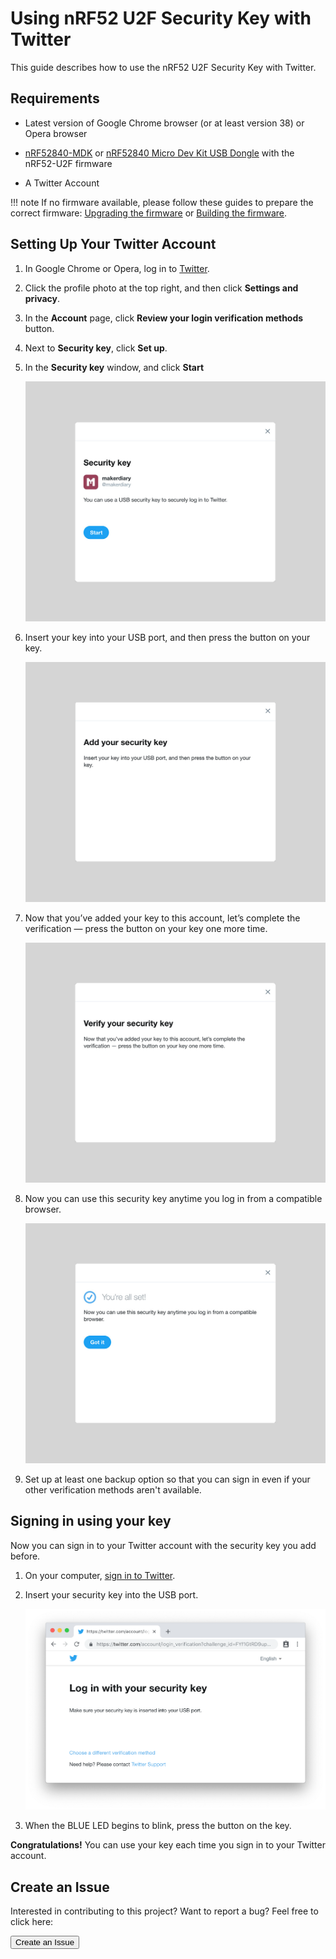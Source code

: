 # Using nRF52 U2F Security Key with Twitter

This guide describes how to use the nRF52 U2F Security Key with Twitter.

## Requirements

* Latest version of Google Chrome browser (or at least version 38) or Opera browser

* [nRF52840-MDK](https://store.makerdiary.com/collections/frontpage/products/nrf52840-mdk-iot-development-kit) or [nRF52840 Micro Dev Kit USB Dongle](https://store.makerdiary.com/collections/frontpage/products/nrf52840-mdk-usb-dongle) with the nRF52-U2F firmware

* A Twitter Account

!!! note
	If no firmware available, please follow these guides to prepare the correct firmware: [Upgrading the firmware](../upgrading/) or [Building the firmware](../building).

## Setting Up Your Twitter Account

1. In Google Chrome or Opera, log in to [Twitter](https://twitter.com/).

2. Click the profile photo at the top right, and then click **Settings and privacy**.

3. In the **Account** page, click **Review your login verification methods** button.

4. Next to **Security key**, click **Set up**.

5. In the **Security key** window, and click **Start**

	![](images/register-u2f-key-with-twitter-1.jpg)

6. Insert your key into your USB port, and then press the button on your key.

	![](images/register-u2f-key-with-twitter-2.jpg)

7. Now that you’ve added your key to this account, let’s complete the verification — press the button on your key one more time.

	![](images/register-u2f-key-with-twitter-3.jpg)

8. Now you can use this security key anytime you log in from a compatible browser.

	![](images/register-u2f-key-with-twitter-4.jpg)

9. Set up at least one backup option so that you can sign in even if your other verification methods aren't available.

## Signing in using your key

Now you can sign in to your Twitter account with the security key you add before.

1. On your computer, [sign in to Twitter](https://twitter.com/). 

2. Insert your security key into the USB port.
    
	![](images/sign-in-to-twitter-with-u2f.png)

3. When the BLUE LED begins to blink, press the button on the key.


**Congratulations!** You can use your key each time you sign in to your Twitter account.

## Create an Issue

Interested in contributing to this project? Want to report a bug? Feel free to click here:

<a href="https://github.com/makerdiary/nrf52-u2f/issues/new"><button data-md-color-primary="marsala"><i class="fa fa-github"></i> Create an Issue</button></a>